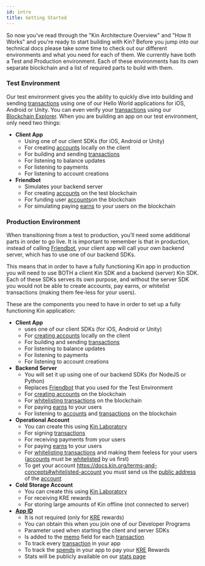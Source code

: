 ```yaml
---
id: intro
title: Getting Started
---
```


So now you've read through the "Kin Architecture Overview" and "How It Works" and you're ready to start building with Kin? Before you jump into our technical docs please take some time to check out our different environments and what you need for each of them.  We currently have both a Test and Production environment.  Each of these environments has its own separate blockchain and a list of required parts to build with them.

### Test Environment

Our test environment gives you the ability to quickly dive into building and sending [transactions](https://docs.kin.org/terms-and-concepts#transaction) using one of our Hello World applications for iOS, Android or Unity.  You can even verify your [transactions](https://docs.kin.org/terms-and-concepts#transaction) using our [Blockchain Explorer](https://www.kin.org/blockchainExplorer).  When you are building an app on our test environment, only need two things:

* __Client App__
  * Using one of our client SDKs (for iOS, Android or Unity)
  * For creating [accounts](https://docs.kin.org/terms-and-concepts#account) locally on the client
  * For building and sending [transactions](https://docs.kin.org/terms-and-concepts#transaction)
  * For listening to balance updates
  * For listening to payments
  * For listening to account creations
* __Friendbot__
  * Simulates your backend server
  * For creating [accounts](https://docs.kin.org/terms-and-concepts#account) on the test blockchain
  * For funding user [accounts](https://docs.kin.org/terms-and-concepts#account)on the blockchain
  * For simulating paying [earns](https://docs.kin.org/terms-and-concepts#earn) to your users on the blockchain

### Production Environment

When transitioning from a test to production, you’ll need some additional parts in order to go live. It is important to remember is that in production, instead of calling [Friendbot](https://docs.kin.org/terms-and-concepts#friendbot), your client app will call your own backend server, which has to use one of our backend SDKs.

This means that in order to have a fully functioning Kin app in production you will need to use BOTH a client Kin SDK and a backend (server) Kin SDK.  Each of these SDKs serves its own purpose, and without the server SDK you would not be able to create accounts, pay earns,  or whitelist transactions (making them fee-less for your users).

These are the components you need to have in order to set up a fully functioning Kin application:

* __Client App__
  * uses one of our client SDKs (for iOS, Android or Unity)
  * For [creating accounts](https://docs.kin.org/terms-and-concepts#creating-an-account) locally on the client
  * For building and sending [transactions](https://docs.kin.org/terms-and-concepts#transaction)
  * For listening to balance updates
  * For listening to payments
  * For listening to account creations
* __Backend Server__
  * You will set it up using one of our backend SDKs (for NodeJS or Python)
  * Replaces [Friendbot](https://docs.kin.org/terms-and-concepts#friendbot) that you used for the Test Environment
  * For [creating accounts](https://docs.kin.org/terms-and-concepts#creating-an-account) on the blockchain
  * For [whitelisting transactions](https://docs.kin.org/terms-and-concepts#whitelisting-a-transaction) on the blockchain
  * For paying [earns](https://docs.kin.org/terms-and-concepts#earn) to your users
  * For listening to [accounts](https://docs.kin.org/terms-and-concepts#account) and [transactions](https://docs.kin.org/terms-and-concepts#transaction) on the blockchain
* __Operational Account__
  * You can create this using [Kin Laboratory](https://laboratory.kin.org/)
  * For signing [transactions](https://docs.kin.org/terms-and-concepts#transaction)
  * For receiving payments from your users
  * For paying [earns](https://docs.kin.org/terms-and-concepts#earn) to your users
  * For [whitelisting transactions](https://docs.kin.org/terms-and-concepts#whitelisting-a-transaction) and making them feeless for your users ([accounts](https://docs.kin.org/terms-and-concepts#account) must be [whitelisted](https://docs.kin.org/terms-and-concepts#whitelisted-account) by us first)
  * To get your account https://docs.kin.org/terms-and-concepts#whitelisted-account you must send us the [public address](https://docs.kin.org/terms-and-concepts#private-key-private-seed) of the [account](https://docs.kin.org/terms-and-concepts#account)
* __Cold Storage Account__
  * You can create this using [Kin Laboratory](https://laboratory.kin.org/)
  * For receiving KRE rewards
  * For storing large amounts of Kin offline (not connected to server)
* [__App ID__](https://docs.kin.org/terms-and-concepts#appid)
  * It is not required (only for [KRE](https://docs.kin.org/terms-and-concepts#kin-rewards-engine-kre) rewards)
  * You can obtain this when you join one of our Developer Programs
  * Parameter used when starting the client and server SDKs
  * Is added to the [memo](https://docs.kin.org/terms-and-concepts#memo) field for each [transaction](https://docs.kin.org/terms-and-concepts#transaction)
  * To track every [transaction](https://docs.kin.org/terms-and-concepts#transaction) in your app
  * To track the [spends](https://docs.kin.org/terms-and-concepts#spend) in your app to pay your [KRE](https://docs.kin.org/terms-and-concepts#kin-rewards-engine-kre) Rewards
  * Stats will be publicly available on our [stats page](https://www.kin.org/stats)

  


